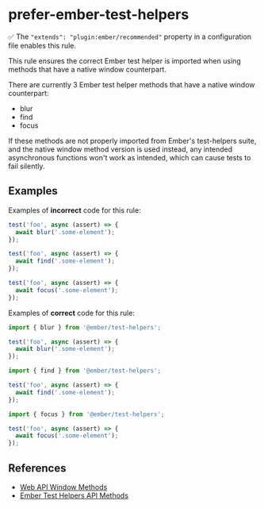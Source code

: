 # prefer-ember-test-helpers

✅ The `"extends": "plugin:ember/recommended"` property in a configuration file enables this rule.

This rule ensures the correct Ember test helper is imported when using methods that have a native window counterpart.

There are currently 3 Ember test helper methods that have a native window counterpart:

- blur
- find
- focus

If these methods are not properly imported from Ember's test-helpers suite, and the native window method version is used instead, any intended asynchronous functions won't work as intended, which can cause tests to fail silently.

## Examples

Examples of **incorrect** code for this rule:

```js
test('foo', async (assert) => {
  await blur('.some-element');
});
```

```js
test('foo', async (assert) => {
  await find('.some-element');
});
```

```js
test('foo', async (assert) => {
  await focus('.some-element');
});
```

Examples of **correct** code for this rule:

```js
import { blur } from '@ember/test-helpers';

test('foo', async (assert) => {
  await blur('.some-element');
});
```

```js
import { find } from '@ember/test-helpers';

test('foo', async (assert) => {
  await find('.some-element');
});
```

```js
import { focus } from '@ember/test-helpers';

test('foo', async (assert) => {
  await focus('.some-element');
});
```

## References

- [Web API Window Methods](https://developer.mozilla.org/en-US/docs/Web/API/Window#Methods)
- [Ember Test Helpers API Methods](https://github.com/emberjs/ember-test-helpers/blob/master/API.md)
